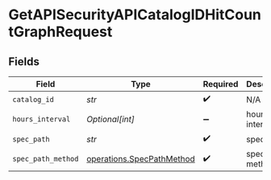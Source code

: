 # GetAPISecurityAPICatalogIDHitCountGraphRequest


## Fields

| Field                                                                  | Type                                                                   | Required                                                               | Description                                                            |
| ---------------------------------------------------------------------- | ---------------------------------------------------------------------- | ---------------------------------------------------------------------- | ---------------------------------------------------------------------- |
| `catalog_id`                                                           | *str*                                                                  | :heavy_check_mark:                                                     | N/A                                                                    |
| `hours_interval`                                                       | *Optional[int]*                                                        | :heavy_minus_sign:                                                     | hours interval                                                         |
| `spec_path`                                                            | *str*                                                                  | :heavy_check_mark:                                                     | spec path                                                              |
| `spec_path_method`                                                     | [operations.SpecPathMethod](../../models/operations/specpathmethod.md) | :heavy_check_mark:                                                     | spec path method                                                       |